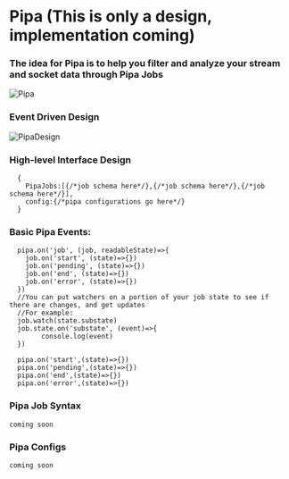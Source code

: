 # Pipa (This is only a design, implementation coming)

### The idea for Pipa is to help you filter and analyze your stream and socket data through Pipa Jobs

![Pipa](https://user-images.githubusercontent.com/107733608/176090657-2232998e-67d9-47bc-afdd-0328bfb43868.jpg)


### Event Driven Design
![PipaDesign](https://user-images.githubusercontent.com/107733608/176090627-ea11de3a-524f-4c9b-85c9-3948500495d6.jpg)


### High-level Interface Design
      {
        PipaJobs:[{/*job schema here*/},{/*job schema here*/},{/*job schema here*/}],
        config:{/*pipa configurations go here*/}
      }
      
### Basic Pipa Events:
      pipa.on('job', (job, readableState)=>{
        job.on('start', (state)=>{})
        job.on('pending', (state)=>{})
        job.on('end', (state)=>{})
        job.on('error', (state)=>{})
      })
      //You can put watchers on a portion of your job state to see if there are changes, and get updates
      //For example:
      job.watch(state.substate)
      job.state.on('substate', (event)=>{
            console.log(event)
      })

      pipa.on('start',(state)=>{})
      pipa.on('pending',(state)=>{})
      pipa.on('end',(state)=>{})
      pipa.on('error',(state)=>{})

### Pipa Job Syntax
    coming soon


### Pipa Configs
    coming soon
